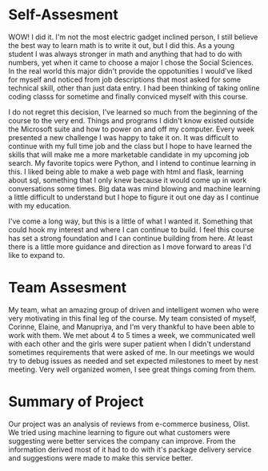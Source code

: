 # Self-Assesment

WOW! I did it. I'm not the most electric gadget inclined person, I still believe the best way to learn math is to write it out, but I did this. As a young student I was always stronger in math and anything that had to do with numbers, yet when it came to choose a major I chose the Social Sciences. In the real world this major didn't provide the oppotunities I would've liked for myself and noticed from job descriptions that most asked for some technical skill, other than just data entry. I had been thinking of taking online coding classs for sometime and finally conviced myself with this course.

I do not regret this decision, I've learned so much from the beginning of the course to the very end. Things and programs I didn't know existed outside the Microsoft suite and how to power on and off my computer. Every week presented a new challenge I was happy to take it on. It was difficult to continue with my full time job and the class but I hope to have learned the skills that will make me a more marketable candidate in my upcoming job search. My favorite topics were Python, and I intend to continue learning in this. I liked being able to make a web page with html and flask, learning about sql, something that I only knew because it would come up in work conversations some times. Big data was mind blowing and machine learning a little difficult to understand but I hope to figure it out one day as I continue with my education.

I've come a long way, but this is a little of what I wanted it. Something that could hook my interest and where I can continue to build. I feel this course has set a strong foundation and I can continue building from here. At least there is a little more guidance and direction as I move forward to areas I'd like to expand to. 

# Team Assesment

My team, what an amazing group of driven and intelligent women who were very motivating in this final leg of the course. My team consisted of myself, Corinne, Elaine, and Manupriya, and I'm very thankful to have been able to work with them. We met about 4 to 5 times a week, we communicated well with each other and the girls were super patient when I didn't understand sometimes requirements that were asked of me. In our meetings we would try to debug issues as needed and set expected milestones to meet by nest meeting. Very well organized women, I see great things coming from them.  

# Summary of Project

Our project was an analysis of reviews from e-commerce business, Olist. We tried using machine learning to figure out what customers were suggesting were better services the company can improve. From the information derived most of it had to do with it's package delivery service and suggestions were made to make this service better. 
